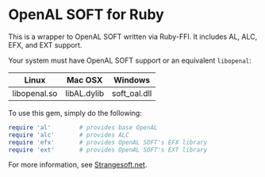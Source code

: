 OpenAL SOFT for Ruby
====================

This is a wrapper to OpenAL SOFT written via Ruby-FFI.  It includes AL, ALC, EFX, and EXT support.

Your system must have OpenAL SOFT support or an equivalent `libopenal`:

| Linux            | Mac OSX             | Windows           |
|------------------|---------------------|-------------------|
| libopenal.so     | libAL.dylib         | soft_oal.dll      |

To use this gem, simply do the following:

```rb
require 'al'        # provides base OpenAL
require 'alc'       # provides ALC
require 'efx'       # provides OpenAL SOFT's EFX library
require 'ext'       # provides OpenAL SOFT's EXT library
```

For more information, see [Strangesoft.net](http://kcat.strangesoft.net/openal.html).
